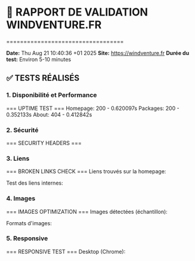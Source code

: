 # 🚨 RAPPORT DE VALIDATION WINDVENTURE.FR
==================================

**Date:** Thu Aug 21 10:40:36 +01 2025
**Site:** https://windventure.fr
**Durée du test:** Environ 5-10 minutes

## ✅ TESTS RÉALISÉS

### 1. Disponibilité et Performance
=== UPTIME TEST ===
Homepage: 200 - 0.620097s
Packages: 200 - 0.352133s
About: 404 - 0.412842s


### 2. Sécurité
=== SECURITY HEADERS ===


### 3. Liens
=== BROKEN LINKS CHECK ===
Liens trouvés sur la homepage:

Test des liens internes:


### 4. Images
=== IMAGES OPTIMIZATION ===
Images détectées (échantillon):

Formats d'images:


### 5. Responsive
=== RESPONSIVE TEST ===
Desktop (Chrome):
<title>WindVenture - Ultimate Kitesurf Experience in Dakhla, Morocco
Mobile (iPhone):
<title>WindVenture - Ultimate Kitesurf Experience in Dakhla, Morocco
Mobile (Android):
<title>WindVenture - Ultimate Kitesurf Experience in Dakhla, Morocco


### 6. SEO
=== SEO METADATA ===
Title:
Non trouvé
Description:
Non trouvé
Keywords:
Non trouvé
Open Graph:
<meta property="og:title" content="WindVenture - Ultimate Kitesurf Experience in Dakhla, Morocco"/>
<meta property="og:description" content="Experience the magic of kitesurfing in Dakhla&#x27;s legendary White Dune lagoon. Perfect conditions, expert instruction, unforgettable adventure."/>
<meta property="og:url" content="https://windventure.fr"/>
<meta property="og:image" content="https://windventure.fr/images/og-image.jpg"/>
<meta property="og:image:width" content="1200"/>


## 🎯 RECOMMANDATIONS

- [ ] Compléter le flow de booking complet
- [ ] Tester l'intégration Stripe en mode test
- [ ] Vérifier les emails de confirmation Resend
- [ ] Audit Lighthouse complet (si pas fait)
- [ ] Tests mobile sur vrais devices
- [ ] Validation des formulaires

## 📦 FICHIERS GÉNÉRÉS

- uptime_test.txt
- security_headers.txt
- links_test.txt
- images_test.txt
- responsive_test.txt
- seo_test.txt
- lighthouse_report.json

